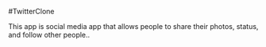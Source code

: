 #TwitterClone

This app is social media app that allows people to share their photos, status, and follow other people..
